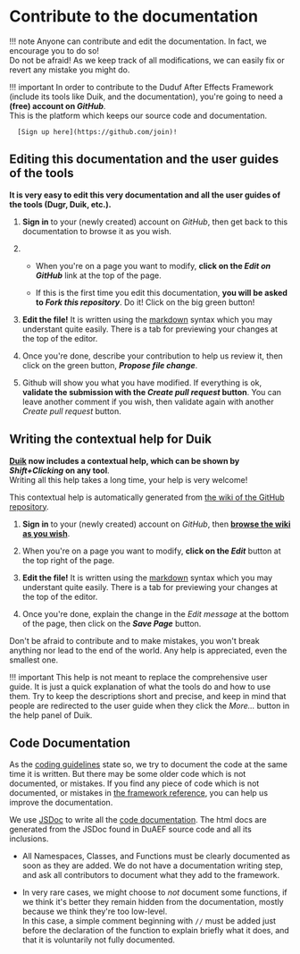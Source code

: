 # Contribute to the documentation

!!! note
    Anyone can contribute and edit the documentation. In fact, we encourage you to do so!  
    Do not be afraid! As we keep track of all modifications, we can easily fix or revert any mistake you might do.

!!! important
    In order to contribute to the Duduf After Effects Framework (include its tools like Duik, and the documentation), you're going to need a **(free) account on _GitHub_**.  
      This is the platform which keeps our source code and documentation.

      [Sign up here](https://github.com/join)!

## Editing this documentation and the user guides of the tools

**It is very easy to edit this very documentation and all the user guides of the tools (Dugr, Duik, etc.).**

1. **Sign in** to your (newly created) account on _GitHub_, then get back to this documentation to browse it as you wish.

2.  - When you're on a page you want to modify, **click on the _Edit on GitHub_** link at the top of the page.

    - If this is the first time you edit this documentation, **you will be asked to _Fork this repository_**. Do it! Click on the big green button!

3. **Edit the file!** It is written using the [markdown](https://daringfireball.net/projects/markdown/syntax) syntax which you may understant quite easily. There is a tab for previewing your changes at the top of the editor.

4. Once you're done, describe your contribution to help us review it, then click on the green button, **_Propose file change_**.

5. Github will show you what you have modified. If everything is ok, **validate the submission with the _Create pull request_ button**. You can leave another comment if you wish, then validate again with another _Create pull request_ button.

## Writing the contextual help for Duik

**[Duik](Guides/Duik/) now includes a contextual help, which can be shown by _Shift+Clicking_ on any tool**.  
Writing all this help takes a long time, your help is very welcome!

This contextual help is automatically generated from [the wiki of the GitHub repository](https://github.com/Rainbox-dev/DuAEF_Duik/wiki).

1. **Sign in** to your (newly created) account on _GitHub_, then [**browse the wiki as you wish**](https://github.com/Rainbox-dev/DuAEF_Duik/wiki).

2. When you're on a page you want to modify, **click on the _Edit_** button at the top right of the page.

3. **Edit the file!** It is written using the [markdown](https://daringfireball.net/projects/markdown/syntax) syntax which you may understant quite easily. There is a tab for previewing your changes at the top of the editor.

4. Once you're done, explain the change in the _Edit message_ at the bottom of the page, then click on the **_Save Page_** button.

Don't be afraid to contribute and to make mistakes, you won't break anything nor lead to the end of the world.
Any help is appreciated, even the smallest one.

!!! important
    This help is not meant to replace the comprehensive user guide. It is just a quick explanation of what the tools do and how to use them. Try to keep the descriptions short and precise, and keep in mind that people are redirected to the user guide when they click the _More..._ button in the help panel of Duik.

## Code Documentation

As the [coding guidelines](code-guidelines.md) state so, we try to document the code at the same time it is written. But there may be some older code which is not documented, or mistakes. If you find any piece of code which is not documented, or mistakes in [the framework reference](framework-reference.md), you can help us improve the documentation.

We use [JSDoc](http://usejsdoc.org/) to write all the [code documentation](framework-reference.md). The html docs are generated from the JSDoc found in DuAEF source code and all its inclusions.

- All Namespaces, Classes, and Functions must be clearly documented as soon as they are added. We do not have a documentation writing step, and ask all contributors to document what they add to the framework.

- In very rare cases, we might choose to *not* document some functions, if we think it's better they remain hidden from the documentation, mostly because we think they're too low-level.  
In this case, a simple comment beginning with `//` must be added just before the declaration of the function to explain briefly what it does, and that it is voluntarily not fully documented.
